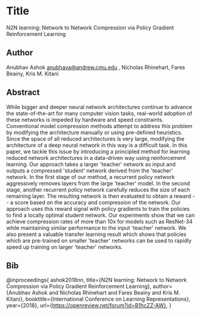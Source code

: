 # Title 
N2N learning: Network to Network Compression via Policy Gradient Reinforcement Learning 
## Author 
Anubhav Ashok
anubhava@andrew.cmu.edu
, Nicholas Rhinehart, Fares Beainy, Kris M. Kitani

## Abstract 
While bigger and deeper neural network architectures continue to advance the state-of-the-art for many computer vision tasks, real-world adoption of these networks is impeded by hardware and speed constraints. Conventional model compression methods attempt to address this problem by modifying the architecture manually or using pre-defined heuristics. Since the space of all reduced architectures is very large, modifying the architecture of a deep neural network in this way is a difficult task. In this paper, we tackle this issue by introducing a principled method for learning reduced network architectures in a data-driven way using reinforcement learning. Our approach takes a larger 'teacher' network as input and outputs a compressed 'student' network derived from the 'teacher' network. In the first stage of our method, a recurrent policy network aggressively removes layers from the large 'teacher' model. In the second stage, another  recurrent policy network carefully reduces the size of each remaining layer. The resulting network is then evaluated to obtain a reward -- a score based on the accuracy and compression of the network. Our approach uses this reward signal with policy gradients to train the policies to find a locally optimal student network. Our experiments show that we can achieve compression rates of more than 10x for models such as ResNet-34 while maintaining similar performance to the input 'teacher' network. We also present a valuable transfer learning result which shows that policies which are pre-trained on smaller 'teacher' networks can be used to rapidly speed up training on larger 'teacher' networks.
## Bib
@inproceedings{
ashok2018nn,
title={N2N learning: Network to Network Compression via Policy Gradient Reinforcement Learning},
author={Anubhav Ashok and Nicholas Rhinehart and Fares Beainy and Kris M. Kitani},
booktitle={International Conference on Learning Representations},
year={2018},
url={https://openreview.net/forum?id=B1hcZZ-AW},
}